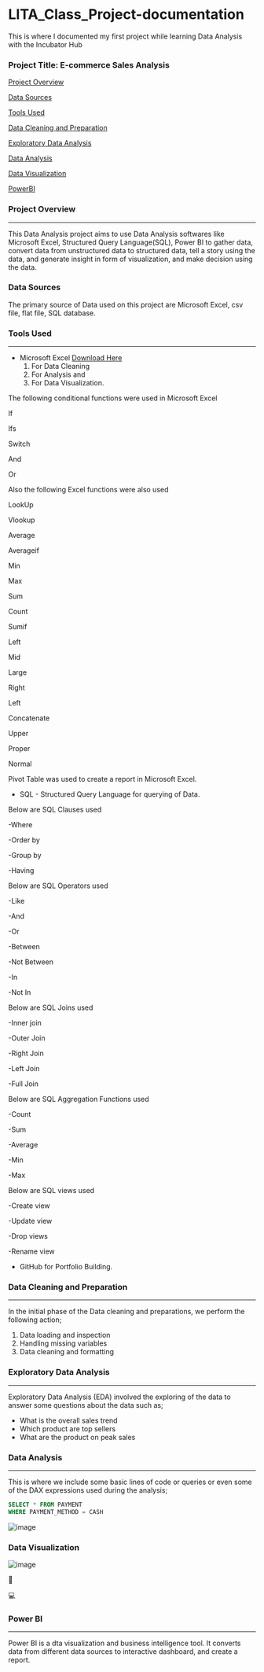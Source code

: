 

# LITA_Class_Project-documentation
This is where I documented my first project while learning Data Analysis with the Incubator Hub
### Project Title: E-commerce Sales Analysis

[Project Overview](#project-overview)

[Data Sources](#data-sources)

[Tools Used](#tools-used)

[Data Cleaning and Preparation](#data-cleaning-and-preparation)

[Exploratory Data Analysis](#exploratory-data-analysis)

[Data Analysis](#data-analysis)

[Data Visualization](#data-visualization)

[PowerBI](#power-BI)


### Project Overview
---
This Data Analysis project aims to use Data Analysis softwares like Microsoft Excel, Structured Query Language(SQL), Power BI to gather data, convert data from unstructured data to structured data, tell a story using the data, and generate insight in form of visualization, and make decision using the data.


### Data Sources
The primary source of Data used on this project are Microsoft Excel, csv file, flat file, SQL database.

### Tools Used
---
- Microsoft Excel [Download Here](https://www.microsoft.com)
   1. For Data Cleaning
   2. For Analysis and
   3. For Data Visualization.

 The following conditional functions were used in Microsoft Excel

If

Ifs

Switch

And

Or



Also the following Excel functions were also used

LookUp

Vlookup

Average

Averageif

Min 

Max

Sum

Count

Sumif

Left 

Mid

Large

Right

Left

Concatenate

Upper 

Proper

Normal


Pivot Table was used to create a report in Microsoft Excel.

      
- SQL - Structured Query Language for querying of Data.
  
Below are SQL Clauses used

-Where

-Order by

-Group by

-Having


Below are SQL Operators used

-Like

-And

-Or

-Between

-Not Between

-In

-Not In



Below are SQL Joins used

-Inner join

-Outer Join

-Right Join

-Left Join

-Full Join



Below are SQL Aggregation Functions used

-Count

-Sum

-Average

-Min

-Max



Below are SQL views used

-Create view

-Update view

-Drop views

-Rename view


  
- GitHub for Portfolio Building.

  

### Data Cleaning and Preparation
---
In the initial phase of the Data cleaning and preparations, we perform the following action;
1. Data loading and inspection
2. Handling missing variables
3. Data cleaning and formatting

### Exploratory Data Analysis
---
Exploratory Data Analysis (EDA) involved the exploring of the data to answer some questions about the data such as;
- What is the overall sales trend
- Which product are top sellers
- What are the product on peak sales

### Data Analysis
---
This is where we include some basic lines of code or queries or even some of the DAX expressions used during the analysis;

```SQL
SELECT * FROM PAYMENT
WHERE PAYMENT_METHOD = CASH
```
![image](https://github.com/user-attachments/assets/b6212839-ed18-4bba-98d3-46ea9bd0a83b)






### Data Visualization
![image](https://github.com/user-attachments/assets/cfedbcb1-a424-4286-9111-2e0ca213e605)


🥇



💻



### Power BI
---
Power BI is a dta visualization and business intelligence tool. It converts data from different data sources to interactive dashboard, and create a report.







